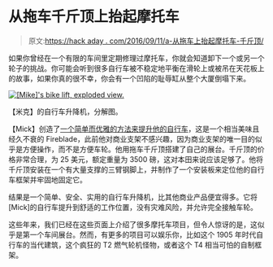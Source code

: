 # 从拖车千斤顶上抬起摩托车

> 原文:[https://hack aday . com/2016/09/11/a-从拖车上抬起摩托车-千斤顶/](https://hackaday.com/2016/09/11/a-motorcycle-lift-from-a-trailer-jack/)

如果你曾经在一个有限的车间里定期修理过摩托车，你就会知道卸下一个或另一个轮子的挑战。你可能会听到很多自行车被不稳定地平衡在滑轮上或被吊在天花板上的故事，如果你真的很不幸，你会有一个凹陷的耻辱缸从整个大厦倒塌下来。

[![[Mike]'s bike lift, exploded view.](../Images/7dc716c9b3d8b14af82cacc03486664f.png)](https://hackaday.com/wp-content/uploads/2016/09/5253501473357960704.jpg) 

【米克】的自行车升降机，分解图。

【Mick】创造了[一个简单而优雅的方法来提升他的自行车](https://hackaday.io/project/14515-motorcycle-lift)，这是一个相当美味且经久不衰的 Fireblade，此前他对商业支架不感兴趣，因为商业支架的唯一目的似乎是方便操作，而不是方便车轮。他用拖车千斤顶搭建了自己的展台。千斤顶的价格非常合理，为 25 美元，额定重量为 3500 磅，这对本田来说应该足够了。他将千斤顶安装在一个有大量支撑的三臂钢脚上，并制作了一个安装板来定位他的自行车框架并牢固地固定它。

结果是一个简单、安全、实用的自行车升降机，比其他商业产品便宜得多。它将[Mick]的自行车提升到舒适的工作位置，没有灾难风险，并允许完全接触车轮。

这些年来，我们已经在这些页面上介绍了很多摩托车项目，但令人惊讶的是，这似乎是第一个车间展台。然而，有更多的项目可以娱乐你，比如这个 1905 年时代自行车的当代建筑，这个疯狂的 T2 燃气轮机怪物，或者这个 T4 相当可怕的自制框架。